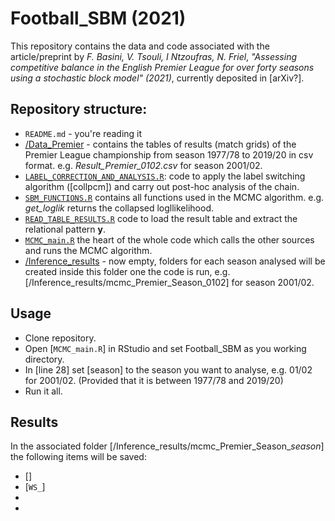 # Football_SBM (2021)

This repository contains the data and code associated with the article/preprint by *F. Basini, V. Tsouli, I Ntzoufras, N. Friel*, 
*"Assessing competitive balance in the English Premier League for over forty seasons using a stochastic block model" (2021)*, currently deposited in [arXiv?].

## Repository structure:  

* ```README.md``` - you're reading it
* [/Data_Premier](https://github.com/basins95/Football_SBM/tree/master/Data_Premier) - contains the tables of results (match grids) of the Premier League championship from season 1977/78 to 2019/20 in csv format. e.g. *Result_Premier_0102.csv* for season 2001/02.
* [```LABEL_CORRECTION_AND_ANALYSIS.R```](https://github.com/basins95/Football_SBM/blob/master/LABEL_CORRECTION_AND_ANALYSIS.R): code to apply the label switching algorithm ([collpcm]) and carry out post-hoc analysis of the chain. 
* [```SBM_FUNCTIONS.R```](https://github.com/basins95/Football_SBM/blob/master/SBM_FUNCTIONS.R) contains all functions used in the MCMC algorithm. e.g. *get_loglik* returns the collapsed logllikelihood. 
* [```READ_TABLE_RESULTS.R```](https://github.com/basins95/Football_SBM/blob/master/READ_TABLE_RESULTS.R) code to load the result table and extract the relational pattern **y**.
* [```MCMC_main.R```](https://github.com/basins95/Football_SBM/blob/master/MCMC_main.R) the heart of the whole code which calls the other sources and runs the MCMC algorithm.
* [/Inference_results](https://github.com/basins95/Football_SBM/tree/master/Inference_results) - now empty, folders for each season analysed will be created inside this folder one the code is run, e.g. [/Inference_results/mcmc_Premier_Season_0102] for season 2001/02.

## Usage

* Clone repository.
* Open [```MCMC_main.R```] in RStudio and set Football_SBM as you working directory.
* In [line 28] set [season] to the season you want to analyse, e.g. 01/02 for 2001/02. (Provided that it is between 1977/78 and 2019/20)
* Run it all.

## Results
In the associated folder [/Inference_results/mcmc_Premier_Season_*season*] the following items will be saved:
* []
* [```WS_```]
*
*

